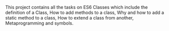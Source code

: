 This project contains all the tasks on ES6 Classes which include the definition of a Class, How to add methods to a class, Why and how to add a static method to a class, How to extend a class from another, Metaprogramming and symbols.

